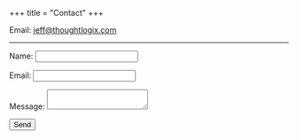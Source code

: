 +++
title =  "Contact"
+++

<div>
    Email: <a href="mailto: jeff@thoughtlogix.com"> jeff@thoughtlogix.com </a>
</div>

<hr />

<form name="contact" method="POST" netlify>
  <p>
    <label for="name">Name:</label>   <input type="text" name="name" id="name"/> 
  </p>
  <p>
    <label for="email">Email:</label> <input type="email" name="email" id="email"/>
  </p>
  <p>
    <label for="message">Message:</label> <textarea name="message" id="message"></textarea>
  </p>
  <p>
    <button type="submit" class="button">Send</button>
  </p>
</form>